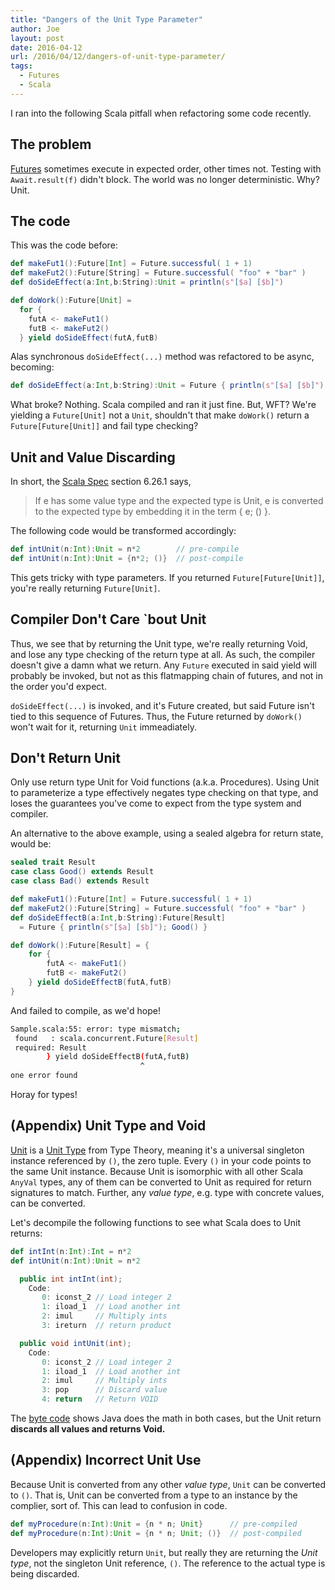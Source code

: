 ```yaml
---
title: "Dangers of the Unit Type Parameter"
author: Joe
layout: post
date: 2016-04-12
url: /2016/04/12/dangers-of-unit-type-parameter/
tags:
  - Futures
  - Scala
---
```


I ran into the following Scala pitfall when refactoring some code recently.

## The problem
[Futures][1] sometimes execute in expected order, other times not. Testing with `Await.result(f)` didn't block. The world was no longer deterministic. Why? Unit.

## The code

This was the code before:

```scala
def makeFut1():Future[Int] = Future.successful( 1 + 1) 
def makeFut2():Future[String] = Future.successful( "foo" + "bar" )
def doSideEffect(a:Int,b:String):Unit = println(s"[$a] [$b]")

def doWork():Future[Unit] = 
  for {
    futA <- makeFut1()
    futB <- makeFut2()
  } yield doSideEffect(futA,futB)
```

Alas synchronous `doSideEffect(...)` method was refactored to be async, becoming:

```scala
def doSideEffect(a:Int,b:String):Unit = Future { println(s"[$a] [$b]") }
```

What broke? Nothing. Scala compiled and ran it just fine. But, WFT? We're yielding a `Future[Unit]` not a `Unit`, shouldn't that make `doWork()` return a `Future[Future[Unit]]` and fail type checking?

## Unit and Value Discarding

In short, the [Scala Spec][5] section 6.26.1 says,

>If e has some value type and the expected type is Unit, e is converted
to the expected type by embedding it in the term { e; () }.

The following code would be transformed accordingly:

```scala
def intUnit(n:Int):Unit = n*2        // pre-compile
def intUnit(n:Int):Unit = {n*2; ()}  // post-compile
```

This gets tricky with type parameters. If you returned `Future[Future[Unit]]`, you're really returning `Future[Unit]`.


## Compiler Don't Care `bout Unit

Thus, we see that by returning the Unit type, we're really returning Void, and lose any type checking of the return type at all. As such, the compiler doesn't give a damn what we return.  Any `Future` executed in said yield will probably be invoked, but not as this flatmapping chain of futures, and not in the order you'd expect. 

`doSideEffect(...)` is invoked, and it's Future created, but said Future isn't tied to this sequence of Futures. Thus, the Future returned by `doWork()` won't wait for it, returning `Unit` immeadiately.

## Don't Return Unit

Only use return type Unit for Void functions (a.k.a. Procedures). Using Unit to parameterize a type effectively negates type checking on that type, and loses the guarantees you've come to expect from the type system and compiler.

An alternative to the above example, using a sealed algebra for return state, would be:

```scala
sealed trait Result
case class Good() extends Result
case class Bad() extends Result

def makeFut1():Future[Int] = Future.successful( 1 + 1) 
def makeFut2():Future[String] = Future.successful( "foo" + "bar" )
def doSideEffectB(a:Int,b:String):Future[Result] 
  = Future { println(s"[$a] [$b]"); Good() }

def doWork():Future[Result] = {
    for {
        futA <- makeFut1()
        futB <- makeFut2()
    } yield doSideEffectB(futA,futB)
}
```

And failed to compile, as we'd hope!

```bash
Sample.scala:55: error: type mismatch;
 found   : scala.concurrent.Future[Result]
 required: Result
        } yield doSideEffectB(futA,futB)
                             ^
one error found
```
Horay for types!

## (Appendix) Unit Type and Void

[Unit][3] is a [Unit Type][2] from Type Theory, meaning it's a universal singleton instance referenced by `()`, the zero tuple. Every `()` in your code points to the same Unit instance. Because Unit is isomorphic with all other Scala `AnyVal` types, any of them can be converted to Unit as required for return signatures to match. Further, any *value type*, e.g. type with concrete values, can be converted.

Let's decompile the following functions to see what Scala does to Unit returns:

```scala
def intInt(n:Int):Int = n*2
def intUnit(n:Int):Unit = n*2
```

```java
  public int intInt(int);
    Code:
       0: iconst_2 // Load integer 2
       1: iload_1  // Load another int
       2: imul     // Multiply ints 
       3: ireturn  // return product

```

```java
  public void intUnit(int);
    Code:
       0: iconst_2 // Load integer 2
       1: iload_1  // Load another int
       2: imul     // Multiply ints 
       3: pop      // Discard value
       4: return   // Return VOID
```

The [byte code][4] shows Java does the math in both cases, but the Unit return **discards all values and returns Void.**

## (Appendix) Incorrect Unit Use

Because Unit is converted from any other *value type*, `Unit` can be converted to `()`. That is, Unit can be converted from a type to an instance by the complier, sort of. This can lead to confusion in code. 

```scala
def myProcedure(n:Int):Unit = {n * n; Unit}      // pre-compiled
def myProcedure(n:Int):Unit = {n * n; Unit; ()}  // post-compiled
```

Developers may explicitly return `Unit`, but really they are returning the *Unit type*, not the singleton Unit reference, `()`. The reference to the actual type is being discarded.

 [1]: http://docs.scala-lang.org/overviews/core/futures.html#futures
 [2]: https://en.wikipedia.org/wiki/Unit_type
 [3]: http://www.scala-lang.org/files/archive/nightly/docs/library/index.html#scala.Unit$
 [4]: https://en.wikipedia.org/wiki/Java_bytecode_instruction_listings
 [5]: http://www.scala-lang.org/docu/files/ScalaReference.pdf
 
 